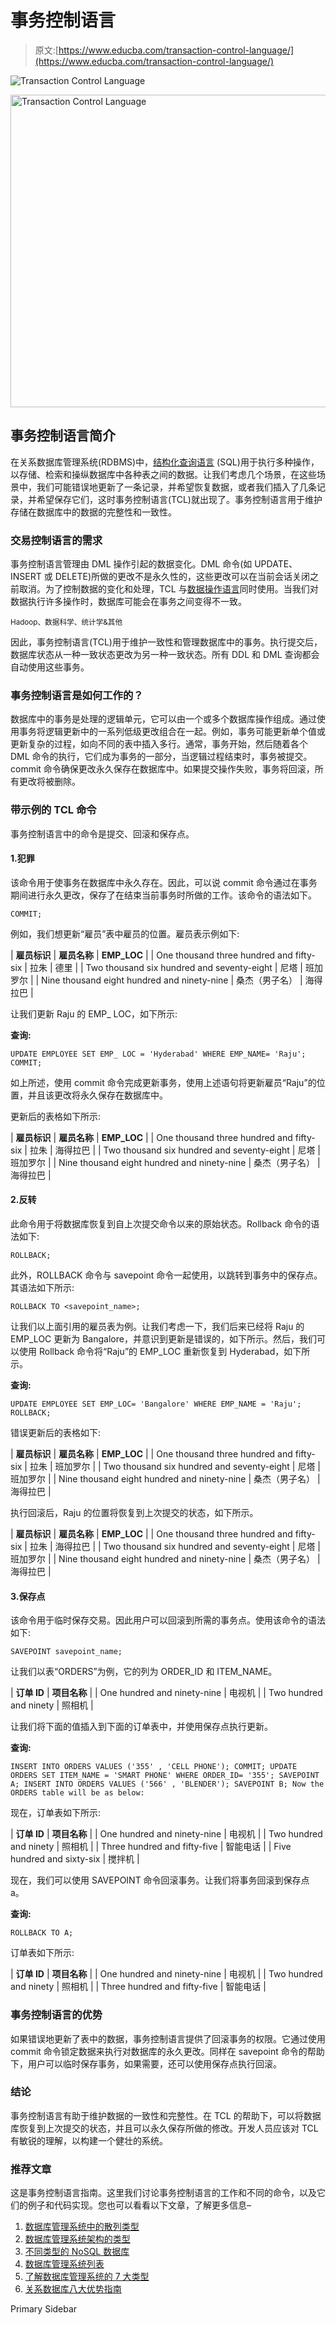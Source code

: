 # 事务控制语言

> 原文:[https://www.educba.com/transaction-control-language/](https://www.educba.com/transaction-control-language/)

![Transaction Control Language](../Images/d3357dc6ee216597fe58c98f8f0271e3.png)

<noscript><img class="alignnone size-full wp-image-287471" src="../Images/d3357dc6ee216597fe58c98f8f0271e3.png" alt="Transaction Control Language" width="900" height="500" data-original-src="https://cdn.educba.com/academy/wp-content/uploads/2020/01/Transaction-Control-Language.jpg"/></noscript>

## 事务控制语言简介

在关系数据库管理系统(RDBMS)中，[结构化查询语言](https://www.educba.com/what-is-sql/) (SQL)用于执行多种操作，以存储、检索和操纵数据库中各种表之间的数据。让我们考虑几个场景，在这些场景中，我们可能错误地更新了一条记录，并希望恢复数据，或者我们插入了几条记录，并希望保存它们，这时事务控制语言(TCL)就出现了。事务控制语言用于维护存储在数据库中的数据的完整性和一致性。

### 交易控制语言的需求

事务控制语言管理由 DML 操作引起的数据变化。DML 命令(如 UPDATE、INSERT 或 DELETE)所做的更改不是永久性的，这些更改可以在当前会话关闭之前取消。为了控制数据的变化和处理，TCL 与[数据操作语言](https://www.educba.com/data-manipulation-language/)同时使用。当我们对数据执行许多操作时，数据库可能会在事务之间变得不一致。

<small>Hadoop、数据科学、统计学&其他</small>

因此，事务控制语言(TCL)用于维护一致性和管理数据库中的事务。执行提交后，数据库状态从一种一致状态更改为另一种一致状态。所有 DDL 和 DML 查询都会自动使用这些事务。

### 事务控制语言是如何工作的？

数据库中的事务是处理的逻辑单元，它可以由一个或多个数据库操作组成。通过使用事务将逻辑更新中的一系列低级更改组合在一起。例如，事务可能更新单个值或更新复杂的过程，如向不同的表中插入多行。通常，事务开始，然后随着各个 DML 命令的执行，它们成为事务的一部分，当逻辑过程结束时，事务被提交。commit 命令确保更改永久保存在数据库中。如果提交操作失败，事务将回滚，所有更改将被删除。

### 带示例的 TCL 命令

事务控制语言中的命令是提交、回滚和保存点。

#### 1.犯罪

该命令用于使事务在数据库中永久存在。因此，可以说 commit 命令通过在事务期间进行永久更改，保存了在结束当前事务时所做的工作。该命令的语法如下。

`COMMIT;`

例如，我们想更新“雇员”表中雇员的位置。雇员表示例如下:

| **雇员标识** | **雇员名称** | **EMP_LOC** |
| One thousand three hundred and fifty-six | 拉朱 | 德里 |
| Two thousand six hundred and seventy-eight | 尼塔 | 班加罗尔 |
| Nine thousand eight hundred and ninety-nine | 桑杰（男子名） | 海得拉巴 |

让我们更新 Raju 的 EMP_ LOC，如下所示:

**查询:**

`UPDATE EMPLOYEE SET EMP_ LOC = 'Hyderabad' WHERE EMP_NAME= 'Raju';
COMMIT;`

如上所述，使用 commit 命令完成更新事务，使用上述语句将更新雇员“Raju”的位置，并且该更改将永久保存在数据库中。

更新后的表格如下所示:

| **雇员标识** | **雇员名称** | **EMP_LOC** |
| One thousand three hundred and fifty-six | 拉朱 | 海得拉巴 |
| Two thousand six hundred and seventy-eight | 尼塔 | 班加罗尔 |
| Nine thousand eight hundred and ninety-nine | 桑杰（男子名） | 海得拉巴 |

#### 2.反转

此命令用于将数据库恢复到自上次提交命令以来的原始状态。Rollback 命令的语法如下:

`ROLLBACK;`

此外，ROLLBACK 命令与 savepoint 命令一起使用，以跳转到事务中的保存点。其语法如下所示:

`ROLLBACK TO <savepoint_name>;`

让我们以上面引用的雇员表为例。让我们考虑一下，我们后来已经将 Raju 的 EMP_LOC 更新为 Bangalore，并意识到更新是错误的，如下所示。然后，我们可以使用 Rollback 命令将“Raju”的 EMP_LOC 重新恢复到 Hyderabad，如下所示。

**查询:**

`UPDATE EMPLOYEE SET EMP_LOC= 'Bangalore' WHERE EMP_NAME = 'Raju';
ROLLBACK;`

错误更新后的表格如下:

| **雇员标识** | **雇员名称** | **EMP_LOC** |
| One thousand three hundred and fifty-six | 拉朱 | 班加罗尔 |
| Two thousand six hundred and seventy-eight | 尼塔 | 班加罗尔 |
| Nine thousand eight hundred and ninety-nine | 桑杰（男子名） | 海得拉巴 |

执行回滚后，Raju 的位置将恢复到上次提交的状态，如下所示。

| **雇员标识** | **雇员名称** | **EMP_LOC** |
| One thousand three hundred and fifty-six | 拉朱 | 海得拉巴 |
| Two thousand six hundred and seventy-eight | 尼塔 | 班加罗尔 |
| Nine thousand eight hundred and ninety-nine | 桑杰（男子名） | 海得拉巴 |

#### 3.保存点

该命令用于临时保存交易。因此用户可以回滚到所需的事务点。使用该命令的语法如下:

`SAVEPOINT savepoint_name;`

让我们以表“ORDERS”为例，它的列为 ORDER_ID 和 ITEM_NAME。

| **订单 ID** | **项目名称** |
| One hundred and ninety-nine | 电视机 |
| Two hundred and ninety | 照相机 |

让我们将下面的值插入到下面的订单表中，并使用保存点执行更新。

**查询:**

`INSERT INTO ORDERS VALUES ('355' , 'CELL PHONE');
COMMIT;
UPDATE ORDERS SET ITEM_NAME = 'SMART PHONE' WHERE ORDER_ID= '355';
SAVEPOINT A;
INSERT INTO ORDERS VALUES ('566' , 'BLENDER');
SAVEPOINT B;
Now the ORDERS table will be as below:`

现在，订单表如下所示:

| **订单 ID** | **项目名称** |
| One hundred and ninety-nine | 电视机 |
| Two hundred and ninety | 照相机 |
| Three hundred and fifty-five | 智能电话 |
| Five hundred and sixty-six | 搅拌机 |

现在，我们可以使用 SAVEPOINT 命令回滚事务。让我们将事务回滚到保存点 a。

**查询:**

`ROLLBACK TO A;`

订单表如下所示:

| **订单 ID** | **项目名称** |
| One hundred and ninety-nine | 电视机 |
| Two hundred and ninety | 照相机 |
| Three hundred and fifty-five | 智能电话 |

### 事务控制语言的优势

如果错误地更新了表中的数据，事务控制语言提供了回滚事务的权限。它通过使用 commit 命令锁定数据来执行对数据库的永久更改。同样在 savepoint 命令的帮助下，用户可以临时保存事务，如果需要，还可以使用保存点执行回滚。

### 结论

事务控制语言有助于维护数据的一致性和完整性。在 TCL 的帮助下，可以将数据库恢复到上次提交的状态，并且可以永久保存所做的修改。开发人员应该对 TCL 有敏锐的理解，以构建一个健壮的系统。

### 推荐文章

这是事务控制语言指南。这里我们讨论事务控制语言的工作和不同的命令，以及它们的例子和代码实现。您也可以看看以下文章，了解更多信息–

1.  [数据库管理系统中的散列类型](https://www.educba.com/hashing-in-dbms/)
2.  [数据库管理系统架构的类型](https://www.educba.com/dbms-architecture/)
3.  [不同类型的 NoSQL 数据库](https://www.educba.com/types-of-nosql-databases/)
4.  [数据库管理系统列表](https://www.educba.com/what-is-dbms/)
5.  [了解数据库管理系统的 7 大类型](https://www.educba.com/types-of-dbms/)
6.  [关系数据库八大优势指南](https://www.educba.com/relational-database-advantages/)

<footer class="entry-footer">

<aside class="sidebar sidebar-primary widget-area" role="complementary" aria-label="Primary Sidebar">Primary Sidebar</aside>

</footer>